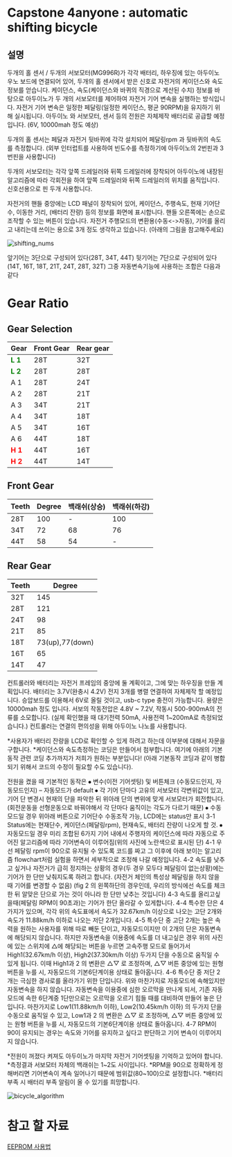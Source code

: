 # Capstone 4anyone : automatic shifting bicycle
## 설명
두개의 홀 센서 / 두개의 서보모터(MG996R)가 각각 배터리, 하우징에 있는 아두이노 우노 보드에 연결되어 있어, 두개의 홀 센서에서 받은 신호로 자전거의 케이던스와 속도 정보를 얻습니다. 케이던스, 속도(케이던스와 바퀴의 직경으로 계산된 수치) 정보를 바탕으로 아두이노가 두 개의 서보모터를 제어하여 자전거 기어 변속을 실행하는 방식입니다. 자전거 기어 변속은 일정한 페달링(일정한 케이던스, 평균 90RPM)을 유지하기 위해 실시됩니다. 아두이노 와 서보모터, 센서 등의 전원은 자체제작 배터리로 공급할 예정입니다. (6V, 10000mah 정도 예상)  

두개의 홀 센서는 페달과 자전거 뒷바퀴에 각각 설치되어 페달링rpm 과 뒷바퀴의 속도를 측정합니다. (외부 인터럽트를 사용하여 빈도수를 측정하기에 아두이노의 2번핀과 3번핀을 사용합니다)

두개의 서보모터는 각각 앞쪽 드레일러와 뒤쪽 드레일러에 장착되어 아두이노에 내장된 알고리즘에 따라 각회전을 하여 앞쪽 드레일러와 뒤쪽 드레일러의 위치를 움직입니다. 신호선용으로 핀 두개 사용합니다. 

자전거의 핸들 중앙에는 LCD 패널이 장착되어 있어, 케이던스, 주행속도, 현재 기어단수, 이동한 거리, (배터리 잔량) 등의 정보를 화면에 표시합니다. 핸들 오른쪽에는 손으로 조작할 수 있는 버튼이 있습니다. 자전거 주행모드의 변환용(수동<->자동), 기어를 올리고 내리는데 쓰이는 용으로 3개 정도 생각하고 있습니다. (아래의 그림을 참고해주세요)
 
 ![shifting_nums](./docs/images/shifting_nums.png)
 
앞기어는 3단으로 구성되어 있다(28T, 34T, 44T)
뒷기어는 7단으로 구성되어 있다(14T, 16T, 18T, 21T, 24T, 28T, 32T)
그중 자동변속기능에 사용하는 조합은 다음과 같다  


# Gear Ratio

## Gear Selection
|Gear|Front Gear|Rear gear|
|------|---|---|
|**<span style="color:green">L 1**|28T|32T|
|**<span style="color:green">L 2**|28T|28T|
|A 1|28T|24T|
|A 2|28T|21T|
|A 3|34T|21T|
|A 4|34T|18T|
|A 5|34T|16T|
|A 6|44T|18T|
|**<span style="color:red">H 1**|44T|16T|
|**<span style="color:red">H 2**|44T|14T|

## Front Gear
|Teeth|Degree|백래쉬(상승)|백래쉬(하강)|
|---|---|---|---|
|28T|100|-|100|
|34T|72|68|76|
|44T|58|54|-|

## Rear Gear
|Teeth|Degree|
|---|---|
|32T|145|
|28T|121|
|24T|98|
|21T|85|
|18T|73(up),77(down)
|16T|65|
|14T|47|  











컨트롤러와 배터리는 자전거 프레임의 중앙에 둘 계획이고, 그에 맞는 하우징을 만들 계획입니다. 배터리는 3.7V(완충시 4.2V) 전지 3개를 병렬 연결하여 자체제작 할 예정입니다. 승압보드를 이용해서 6V로 올릴 것이고, usb-c type 충전이 가능합니다. 용량은 10000mah 정도 입니다. 서보의 작동전압은 4.8V ~ 7.2V, 작동시 500-900mA의 전류를 소모합니다. (실제 확인했을 때 대기전력 50mA, 사용전력 1~200mA로 측정되었습니다.) 컨트롤러는 연결의 편의성을 위해 아두이노 나노를 사용합니다. 

*사용자가 배터리 잔량을 LCD로 확인할 수 있게 하려고 하는데 이부분에 대해서 자문을 구합니다. 
*케이던스와 속도측정하는 코딩은 만들어서 첨부합니다. 여기에 아래의 기본동작 관련 코딩 추가까지가 저희가 원하는 부분입니다! (아래 기본동작 코딩과 같이 병합되기 위해서 코드의 수정이 필요할 수도 있습니다).

전원을 켰을 때 기본적인 동작은
⦁	변수(이전 기어셋팅) 및 버튼체크 (수동모드인지, 자동모드인지) – 자동모드가 default
⦁	각 기어 단마다 고유의 서보모터 각변위값이 있고, 기어 단 변경시 현재의 단을 파악한 뒤 위아래 단의 변위에 맞게 서보모터가 회전합니다.(회전운동을 선형운동으로 바꿔야해서 각 단마다 움직이는 각도가 다르기 때문)
⦁	수동모드일 경우 위아래 버튼으로 기어단수 수동조작 가능, LCD에는 status만 표시
3-1 Status에는 현재단수, 케이던스(페달링rpm), 현재속도, 배터리 잔량이 나오게 할 것.
⦁	자동모드일 경우 미리 조합된 6가지 기어 내에서 주행자의 케이던스에 따라 자동으로 주어진 알고리즘에 따라 기어변속이 이루어짐(위의 사진에 노란색으로 표시된 단)
4-1 우선 페달링 rpm이 90으로 유지될 수 있도록 코드를 짜고 그 이후에 아래 보이는 알고리즘 flowchart처럼 실험을 하면서 세부적으로 조정해 나갈 예정입니다.
4-2 속도를 낮추고 싶거나 자전거가 급히 정지하는 상황의 경우(두 경우 모두다 페달링이 없는상황)에는 기어가 한 단만 낮춰지도록 하려고 합니다. (자전거 체인의 특성상 페달링을 하지 않을 때 기어를 변경할 수 없음) (fig 2 의 왼쪽하단의 경우인데, 우리의 방식에선 속도를 체크 한 뒤 알맞은 단으로 가는 것이 아니라 한 단만 낮추는 것입니다)
4-3 속도를 올리고싶을때(페달링 RPM이 90초과)는 기어가 한단 올라갈 수 있게합니다.
4-4 특수한 단은 4가지가 있으며, 각각 위의 속도표에서 속도가 32.67km/h 이상으로 나오는 고단 2개와 속도가 11.88km/h 이하로 나오는 저단 2개입니다.
4-5 특수단 중 고단 2개는 높은 속력을 원하는 사용자를 위해 따로 빼둔 단이고, 자동모드이지만 이 2개의 단은 자동변속에 해당되지 않습니다. 하지만 자동변속을 이용중에 속도를 더 내고싶은 경우 위의 사진에 있는 스위치에 △에 해당되는 버튼을 누르면 고속주행 모드로 들어가서 High1(32.67km/h 이상), High2(37.30km/h 이상) 두가지 단을 수동으로 움직일 수 있게 됩니다. 이때 High1과 2 의 변환은 △▽ 로 조정하며, △▽ 버튼 중앙에 있는 원형 버튼을 누를 시, 자동모드의 기본6단계이용 상태로 돌아옵니다.
4-6 특수단 중 저단 2개는 극심한 경사로를 올라가기 위한 단입니다. 위와 마찬가지로 자동모드에 속해있지만 자동변속을 하지 않습니다. 자동변속을 이용중에 심한 오르막을 만나게 되서, 기존 자동모드에 속한 6단계중 1단만으로는 오르막을 오르기 힘들 때를 대비하여 만들어 놓은 단입니다. 마찬가지로 Low1(11.88km/h 이하), Low2(10.45km/h 이하) 의 두가지 단을 수동으로 움직일 수 있고,  Low1과 2 의 변환은 △▽ 로 조정하며, △▽ 버튼 중앙에 있는 원형 버튼을 누를 시, 자동모드의 기본6단계이용 상태로 돌아옵니다.
4-7 RPM이 90이 유지되는 경우는 속도와 기어를 유지하고 싶다고 판단하고 기어 변속이 이루어지지 않습니다.


*전원이 꺼졌다 켜져도 아두이노가 마지막 자전거 기어셋팅을 기억하고 있어야 합니다.
*측정결과 서보모터 자체의 백래쉬는 1~2도 사이입니다. 
*RPM을 90으로 정확하게 정해버리면 기어변속이 계속 일어나기 때문에 범위값(80~100)으로 설정합니다.
*배터리 부족 시 배터리 부족 알림이 올 수 있기를 희망합니다.
 
 ![bicycle_algorithm](./docs/images/bicycle_algorithm.png)  




# 참고 할 자료
[EEPROM 사용법](https://m.blog.naver.com/damtaja/220217759177)
